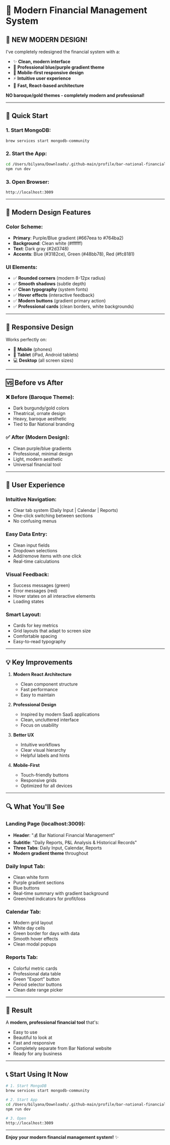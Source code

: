 # 💼 Modern Financial Management System

## 🎨 **NEW MODERN DESIGN!**

I've completely redesigned the financial system with a:
- ✨ **Clean, modern interface**
- 🎯 **Professional blue/purple gradient theme**
- 📱 **Mobile-first responsive design**
- ⚡ **Intuitive user experience**
- 🚀 **Fast, React-based architecture**

**NO baroque/gold themes - completely modern and professional!**

---

## 🚀 **Quick Start**

### 1. Start MongoDB:
```bash
brew services start mongodb-community
```

### 2. Start the App:
```bash
cd /Users/bilyana/Downloads/.github-main/profile/bar-national-financial
npm run dev
```

### 3. Open Browser:
```
http://localhost:3009
```

---

## 🎨 **Modern Design Features**

### Color Scheme:
- **Primary**: Purple/Blue gradient (#667eea to #764ba2)
- **Background**: Clean white (#ffffff)
- **Text**: Dark gray (#2d3748)
- **Accents**: Blue (#3182ce), Green (#48bb78), Red (#fc8181)

### UI Elements:
- ✅ **Rounded corners** (modern 8-12px radius)
- ✅ **Smooth shadows** (subtle depth)
- ✅ **Clean typography** (system fonts)
- ✅ **Hover effects** (interactive feedback)
- ✅ **Modern buttons** (gradient primary action)
- ✅ **Professional cards** (clean borders, white backgrounds)

---

## 📱 **Responsive Design**

Works perfectly on:
- 📱 **Mobile** (phones)
- 📱 **Tablet** (iPad, Android tablets)
- 💻 **Desktop** (all screen sizes)

---

## 🆚 **Before vs After**

### ❌ **Before (Baroque Theme):**
- Dark burgundy/gold colors
- Theatrical, ornate design
- Heavy, baroque aesthetic
- Tied to Bar National branding

### ✅ **After (Modern Design):**
- Clean purple/blue gradients
- Professional, minimal design
- Light, modern aesthetic
- Universal financial tool

---

## 🎯 **User Experience**

### **Intuitive Navigation:**
- Clear tab system (Daily Input | Calendar | Reports)
- One-click switching between sections
- No confusing menus

### **Easy Data Entry:**
- Clean input fields
- Dropdown selections
- Add/remove items with one click
- Real-time calculations

### **Visual Feedback:**
- Success messages (green)
- Error messages (red)
- Hover states on all interactive elements
- Loading states

### **Smart Layout:**
- Cards for key metrics
- Grid layouts that adapt to screen size
- Comfortable spacing
- Easy-to-read typography

---

## 💡 **Key Improvements**

1. **Modern React Architecture**
   - Clean component structure
   - Fast performance
   - Easy to maintain

2. **Professional Design**
   - Inspired by modern SaaS applications
   - Clean, uncluttered interface
   - Focus on usability

3. **Better UX**
   - Intuitive workflows
   - Clear visual hierarchy
   - Helpful labels and hints

4. **Mobile-First**
   - Touch-friendly buttons
   - Responsive grids
   - Optimized for all devices

---

## 🔍 **What You'll See**

### Landing Page (localhost:3009):
- **Header**: "💰 Bar National Financial Management"
- **Subtitle**: "Daily Reports, P&L Analysis & Historical Records"
- **Three Tabs**: Daily Input, Calendar, Reports
- **Modern gradient theme** throughout

### Daily Input Tab:
- Clean white form
- Purple gradient sections
- Blue buttons
- Real-time summary with gradient background
- Green/red indicators for profit/loss

### Calendar Tab:
- Modern grid layout
- White day cells
- Green border for days with data
- Smooth hover effects
- Clean modal popups

### Reports Tab:
- Colorful metric cards
- Professional data table
- Green "Export" button
- Period selector buttons
- Clean date range picker

---

## 🎉 **Result**

A **modern, professional financial tool** that's:
- Easy to use
- Beautiful to look at
- Fast and responsive
- Completely separate from Bar National website
- Ready for any business

---

## 📞 **Start Using It Now**

```bash
# 1. Start MongoDB
brew services start mongodb-community

# 2. Start App
cd /Users/bilyana/Downloads/.github-main/profile/bar-national-financial
npm run dev

# 3. Open
http://localhost:3009
```

---

**Enjoy your modern financial management system!** ✨

